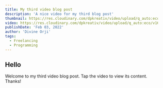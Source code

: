 ```yaml
---
title: My third video blog post
description: 'A nice video for my third blog post'
thumbnail: https://res.cloudinary.com/dpkreativ/video/upload/q_auto:eco/v1643103834/nuxt-video-blog/third-post_aoy6jd.jpg
video: https://res.cloudinary.com/dpkreativ/video/upload/q_auto:eco/v1643103834/nuxt-video-blog/third-post_aoy6jd.mp4
publishDate: 'Feb 03, 2022'
author: 'Divine Orji'
tags:
  - Freelancing
  - Programming
---
```


## Hello

Welcome to my third video blog post. Tap the video to view its content. Thanks!
